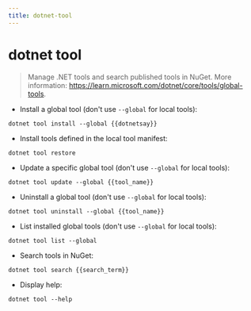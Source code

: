 ```yaml
---
title: dotnet-tool
---
```

# dotnet tool

> Manage .NET tools and search published tools in NuGet.
> More information: <https://learn.microsoft.com/dotnet/core/tools/global-tools>.

- Install a global tool (don't use `--global` for local tools):

`dotnet tool install --global {{dotnetsay}}`

- Install tools defined in the local tool manifest:

`dotnet tool restore`

- Update a specific global tool (don't use `--global` for local tools):

`dotnet tool update --global {{tool_name}}`

- Uninstall a global tool (don't use `--global` for local tools):

`dotnet tool uninstall --global {{tool_name}}`

- List installed global tools (don't use `--global` for local tools):

`dotnet tool list --global`

- Search tools in NuGet:

`dotnet tool search {{search_term}}`

- Display help:

`dotnet tool --help`

